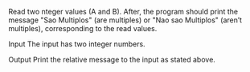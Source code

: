 Read two nteger values (A and B). After, the program should print the message "Sao Multiplos" (are multiples) or "Nao sao Multiplos" (aren’t multiples), corresponding to the read values.

Input
The input has two integer numbers.

Output
Print the relative message to the input as stated above.